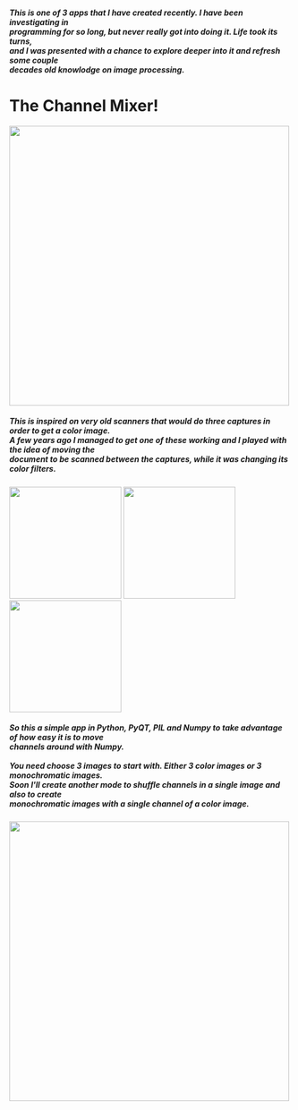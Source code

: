 <h5>This is one of 3 apps that I have created recently. I have been investigating in<br>
programming for so long, but never really got into doing it. Life took its turns, <br>
and I was presented with a chance to explore deeper into it and refresh some couple<br>
decades old knowlodge on image processing.</h5>
<h1>The Channel Mixer!</h1>
<p>
<img src="https://github.com/refotografia/channel_mixer/assets/160272402/866f3a5e-0ff6-4cce-bfd6-5c31803eff90" width="500">
</p>
<h5>This is inspired on very old scanners that would do three captures in order to get a color image. <br>
  A few years ago I managed to get one of these working and I played with the idea of moving the <br>
  document to be scanned between the captures, while it was changing its color filters.</h5>
<p>
<img src="https://github.com/refotografia/channel_mixer/assets/160272402/49020ff3-9d7b-4350-ad58-62fde3aa6ace" width="200">
<img src="https://github.com/refotografia/channel_mixer/assets/160272402/2f8b5eba-ed24-40e6-af29-769021fbc5a1" width="200">
<img src="https://github.com/refotografia/channel_mixer/assets/160272402/95beb215-25ca-41d5-b887-c6ac1b7bd1df" width="200">
</p>
<h5>So this a simple app in Python, PyQT, PIL and Numpy to take advantage of how easy it is to move<br>
  channels around with Numpy.<br><br>
You need choose 3 images to start with. Either 3 color images or 3 monochromatic images.<br>
Soon I'll create another mode to shuffle channels in a single image and also to create<br>
monochromatic images with a single channel of a color image.</h5>
<p>
<img src="https://github.com/refotografia/channel_mixer/assets/160272402/0e3d3c7c-fa58-45ee-b90b-4c5418d9f823" width="500">
</p>
